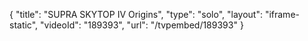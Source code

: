 {
    "title": "SUPRA SKYTOP IV Origins",
    "type": "solo",
    "layout": "iframe-static",
    "videoId": "189393",
    "url": "\/tvpembed\/189393"
}